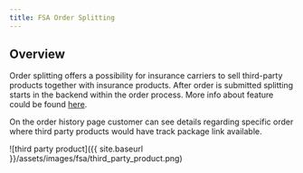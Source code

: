 ```yaml
---
title: FSA Order Splitting
---
```


## Overview

Order splitting offers a possibility for insurance carriers to sell third-party products together with insurance products.
After order is submitted splitting starts in the backend within the order process. More info about feature could be found [here](https://help.sap.com/viewer/DRAFT/6ac05cfc1e2a41dca9cfa29de18cd01a/2102/en-US/56981ba123fb4801b56263ba24177575.html).


On the order history page customer can see details regarding specific order where third party products would have track package link available.

![third party product]({{ site.baseurl }}/assets/images/fsa/third_party_product.png)

